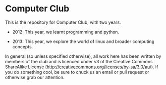 # Computer Club #

This is the repository for Computer Club, with two years:

- 2012: This year, we learnt programming and python.

- 2013: This year, we explore the world of linux and broader computing concepts.

In general (so unless specified otherwise), all work here has been written by members of the club and is licenced under v3 of the Creative Commons ShareAlike License (http://creativecommons.org/licenses/by-sa/3.0/au/). If you do something cool, be sure to chuck us an email or pull request or otherwise grab our attention.
